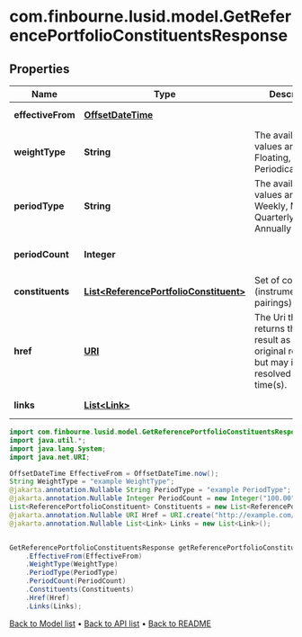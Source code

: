 # com.finbourne.lusid.model.GetReferencePortfolioConstituentsResponse

## Properties

Name | Type | Description | Notes
------------ | ------------- | ------------- | -------------
**effectiveFrom** | [**OffsetDateTime**](OffsetDateTime.md) |  | [default to OffsetDateTime]
**weightType** | **String** | The available values are: Static, Floating, Periodical | [default to String]
**periodType** | **String** | The available values are: Daily, Weekly, Monthly, Quarterly, Annually | [optional] [default to String]
**periodCount** | **Integer** |  | [optional] [default to Integer]
**constituents** | [**List&lt;ReferencePortfolioConstituent&gt;**](ReferencePortfolioConstituent.md) | Set of constituents (instrument/weight pairings) | [default to List<ReferencePortfolioConstituent>]
**href** | [**URI**](URI.md) | The Uri that returns the same result as the original request,  but may include resolved as at time(s). | [optional] [default to URI]
**links** | [**List&lt;Link&gt;**](Link.md) |  | [optional] [default to List<Link>]

```java
import com.finbourne.lusid.model.GetReferencePortfolioConstituentsResponse;
import java.util.*;
import java.lang.System;
import java.net.URI;

OffsetDateTime EffectiveFrom = OffsetDateTime.now();
String WeightType = "example WeightType";
@jakarta.annotation.Nullable String PeriodType = "example PeriodType";
@jakarta.annotation.Nullable Integer PeriodCount = new Integer("100.00");
List<ReferencePortfolioConstituent> Constituents = new List<ReferencePortfolioConstituent>();
@jakarta.annotation.Nullable URI Href = URI.create("http://example.com/Href");
@jakarta.annotation.Nullable List<Link> Links = new List<Link>();


GetReferencePortfolioConstituentsResponse getReferencePortfolioConstituentsResponseInstance = new GetReferencePortfolioConstituentsResponse()
    .EffectiveFrom(EffectiveFrom)
    .WeightType(WeightType)
    .PeriodType(PeriodType)
    .PeriodCount(PeriodCount)
    .Constituents(Constituents)
    .Href(Href)
    .Links(Links);
```


[Back to Model list](../README.md#documentation-for-models) &#8226; [Back to API list](../README.md#documentation-for-api-endpoints) &#8226; [Back to README](../README.md)
